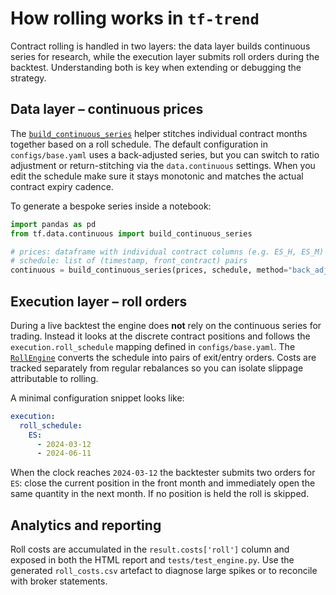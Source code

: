# How rolling works in `tf-trend`

Contract rolling is handled in two layers: the data layer builds continuous
series for research, while the execution layer submits roll orders during the
backtest.  Understanding both is key when extending or debugging the strategy.

## Data layer – continuous prices

The [`build_continuous_series`](../src/tf/data/continuous.py) helper stitches
individual contract months together based on a roll schedule.  The default
configuration in `configs/base.yaml` uses a back-adjusted series, but you can
switch to ratio adjustment or return-stitching via the `data.continuous`
settings.  When you edit the schedule make sure it stays monotonic and matches
the actual contract expiry cadence.

To generate a bespoke series inside a notebook:

```python
import pandas as pd
from tf.data.continuous import build_continuous_series

# prices: dataframe with individual contract columns (e.g. ES_H, ES_M)
# schedule: list of (timestamp, front_contract) pairs
continuous = build_continuous_series(prices, schedule, method="back_adjusted")
```

## Execution layer – roll orders

During a live backtest the engine does **not** rely on the continuous series for
trading.  Instead it looks at the discrete contract positions and follows the
`execution.roll_schedule` mapping defined in `configs/base.yaml`.  The
[`RollEngine`](../src/tf/engine/execution.py) converts the schedule into pairs of
exit/entry orders.  Costs are tracked separately from regular rebalances so you
can isolate slippage attributable to rolling.

A minimal configuration snippet looks like:

```yaml
execution:
  roll_schedule:
    ES:
      - 2024-03-12
      - 2024-06-11
```

When the clock reaches `2024-03-12` the backtester submits two orders for `ES`:
close the current position in the front month and immediately open the same
quantity in the next month.  If no position is held the roll is skipped.

## Analytics and reporting

Roll costs are accumulated in the `result.costs['roll']` column and exposed in
both the HTML report and `tests/test_engine.py`.  Use the generated
`roll_costs.csv` artefact to diagnose large spikes or to reconcile with broker
statements.

